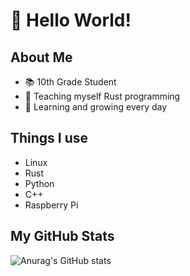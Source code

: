 # 👋 Hello World!

## About Me
- 📚 10th Grade Student
- 🦀 Teaching myself Rust programming
- 🌱 Learning and growing every day

## Things I use
- Linux
- Rust
- Python
- C++
- Raspberry Pi

## My GitHub Stats
![Anurag's GitHub stats](https://github-readme-stats.vercel.app/api?username=UlmerMan&show_icons=true&theme=transparent)

